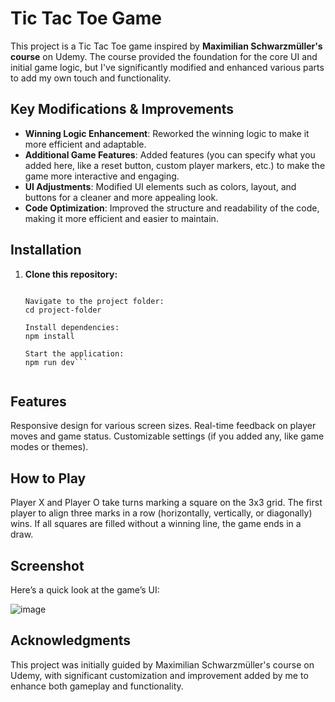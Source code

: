 # Tic Tac Toe Game

This project is a Tic Tac Toe game inspired by **Maximilian Schwarzmüller's course** on Udemy. The course provided the foundation for the core UI and initial game logic, but I've significantly modified and enhanced various parts to add my own touch and functionality.

## Key Modifications & Improvements

- **Winning Logic Enhancement**: Reworked the winning logic to make it more efficient and adaptable.
- **Additional Game Features**: Added features (you can specify what you added here, like a reset button, custom player markers, etc.) to make the game more interactive and engaging.
- **UI Adjustments**: Modified UI elements such as colors, layout, and buttons for a cleaner and more appealing look.
- **Code Optimization**: Improved the structure and readability of the code, making it more efficient and easier to maintain.

## Installation

1. **Clone this repository:**

   ```git clone your-repo-link
   
   Navigate to the project folder:
   cd project-folder
   
   Install dependencies:
   npm install
   
   Start the application:
   npm run dev```


## Features
Responsive design for various screen sizes.
Real-time feedback on player moves and game status.
Customizable settings (if you added any, like game modes or themes).

## How to Play
Player X and Player O take turns marking a square on the 3x3 grid.
The first player to align three marks in a row (horizontally, vertically, or diagonally) wins.
If all squares are filled without a winning line, the game ends in a draw.

## Screenshot
Here’s a quick look at the game’s UI:

![image](https://github.com/user-attachments/assets/18c6e111-e947-4825-b6cc-fdb009b8380d)


## Acknowledgments
This project was initially guided by Maximilian Schwarzmüller's course on Udemy, with significant customization and improvement added by me to enhance both gameplay and functionality.
